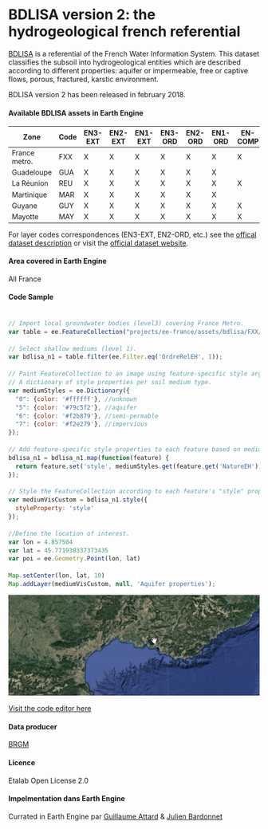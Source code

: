 BDLISA version 2: the hydrogeological french referential
===

[BDLISA](https://bdlisa.eaufrance.fr/) is a referential of the French Water Information System. This dataset classifies the subsoil into hydrogeological entities which are described according to different properties: aquifer or impermeable, free or captive flows, porous, fractured, karstic environment.

BDLISA version 2 has been released in february 2018.

#### Available BDLISA assets in Earth Engine

|Zone         |Code  |EN3-EXT |EN2-EXT |EN1-EXT |EN3-ORD |EN2-ORD |EN1-ORD |EN-COMP |POLY    |ALT     |KARST   |
|-------------|------|--------|--------|--------|--------|--------|--------|--------|--------|--------|--------|
|France metro.|FXX   |    X   |    X   |    X   |    X   |    X   |    X   |    X   |    X   |    X   |    X   |
|Guadeloupe   |GUA   |    X   |    X   |    X   |    X   |    X   |    X   |        |    X   |        |        |
|La Réunion   |REU   |    X   |    X   |    X   |    X   |    X   |    X   |    X   |    X   |        |        |
|Martinique   |MAR   |    X   |    X   |    X   |    X   |    X   |    X   |        |    X   |        |    X   |
|Guyane       |GUY   |    X   |    X   |    X   |    X   |    X   |    X   |    X   |    X   |        |        |
|Mayotte      |MAY   |    X   |    X   |    X   |    X   |    X   |    X   |    X   |    X   |        |        |

For layer codes correspondences (EN3-EXT, EN2-ORD, etc.) see the [offical dataset description](https://reseau.eaufrance.fr/geotraitements/sites/default/files/avertissement_utilisation_BDLISA_version_2.pdf) or visit the [official dataset website](https://bdlisa.eaufrance.fr/decouvrir-la-bdlisa).

#### Area covered in Earth Engine
All France

#### Code Sample
```javascript

// Import local groundwater bodies (level3) covering France Metro.
var table = ee.FeatureCollection("projects/ee-france/assets/bdlisa/FXX/EN3-ORD")

// Select shallow mediums (level 1).
var bdlisa_n1 = table.filter(ee.Filter.eq('OrdreRelEH', 1));

// Paint FeatureCollection to an image using feature-specific style arguments.
// A dictionary of style properties per soil medium type.
var mediumStyles = ee.Dictionary({
  "0": {color: '#ffffff'}, //unknown
  "5": {color: '#79c5f2'}, //aquifer
  "6": {color: '#f2b879'}, //semi-permable
  "7": {color: '#f2e279'}, //impervious
});

// Add feature-specific style properties to each feature based on medium type.
bdlisa_n1 = bdlisa_n1.map(function(feature) {
  return feature.set('style', mediumStyles.get(feature.get('NatureEH')));
});

// Style the FeatureCollection according to each feature's "style" property.
var mediumVisCustom = bdlisa_n1.style({
  styleProperty: 'style'
});

//Define the location of interest.
var lon = 4.857504
var lat = 45.771938337373435
var poi = ee.Geometry.Point(lon, lat)

Map.setCenter(lon, lat, 10)
Map.addLayer(mediumVisCustom, null, 'Aquifer properties');
```
![asset_snippet](/assets/eeassets-snippets/bdlisa.gif)

[Visit the code editor here](https://code.earthengine.google.com/81c7b9c3022cfdf902ed526fc531d90a)

#### Data producer
[BRGM](https://www.brgm.fr/fr)

#### Licence
Etalab Open License 2.0

#### Impelmentation dans Earth Engine
Currated in Earth Engine par [Guillaume Attard](https://guillaumeattard.com/) & [Julien Bardonnet](https://www.linkedin.com/in/julienbardonnet/)
